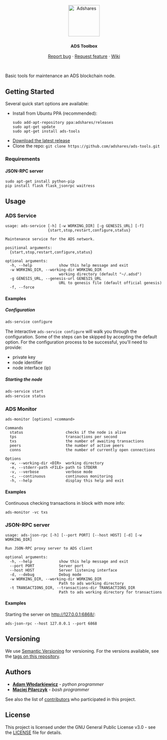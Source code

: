 <p align="center">
  <a href="https://adshares.net/">
    <img src="https://adshares.net/logos/ads.svg" alt="Adshares" width=100 height=100>
  </a>
  <h3 align="center"><small>ADS Toolbox</small></h3>
  <p align="center">
    <a href="https://github.com/adshares/ads-tools/issues/new?template=bug_report.md&labels=Bug">Report bug</a>
    ·
    <a href="https://github.com/adshares/ads-tools/issues/new?template=feature_request.md&labels=New%20Feature">Request feature</a>
    ·
    <a href="https://github.com/adshares/ads-tools/wiki">Wiki</a>
  </p>
</p>

<br>

Basic tools for maintenance an ADS blockchain node.

## Getting Started

Several quick start options are available:

- Install from Ubuntu PPA (recommended):
  ```
  sudo add-apt-repository ppa:adshares/releases
  sudo apt-get update
  sudo apt-get install ads-tools
  ```
- [Download the latest release](https://github.com/adshares/ads-tools/releases/latest)
- Clone the repo: `git clone https://github.com/adshares/ads-tools.git`


### Requirements

#### JSON-RPC server

```
sudo apt-get install python-pip
pip install flask flask_jsonrpc waitress
```

## Usage

### ADS Service

```
usage: ads-service [-h] [-w WORKING_DIR] [-g GENESIS_URL] [-f]
                   {start,stop,restart,configure,status}

Maintenance service for the ADS network.

positional arguments:
  {start,stop,restart,configure,status}

optional arguments:
  -h, --help            show this help message and exit
  -w WORKING_DIR, --working-dir WORKING_DIR
                        working directory (default "~/.adsd")
  -g GENESIS_URL, --genesis-url GENESIS_URL
                        URL to genesis file (default official genesis)
  -f, --force
```

#### Examples

##### Configuration

```bash
ads-service configure
```

The interactive `ads-service configure` will walk you through the configuration. Some of the steps can be skipped by accepting the default option. For the configuration process to be successful, you'll need to provide:

* private key
* node identifier
* node interface (ip)

##### Starting the node

```bash
ads-service start
ads-service status
```

### ADS Monitor

```
ads-monitor [options] <command>

Commands
  status                   checks if the node is alive
  tps                      transactions per second
  txs                      the number of awaiting transactions
  peers                    the number of active peers
  conns                    the number of currently open connections

Options
  -w, --working-dir <DIR>  working directory
  -e, --stderr-path <FILE> path to STDERR
  -v, --verbose            verbose mode
  -c, --continuous         continuous monitoring
  -h, --help               display this help and exit
```

#### Examples

Continuous checking transactions in block with more info:

```
ads-monitor -vc txs
```

### JSON-RPC server

```
usage: ads-json-rpc [-h] [--port PORT] [--host HOST] [-d] [-w WORKING_DIR]

Run JSON-RPC proxy server to ADS client

optional arguments:
  -h, --help            show this help message and exit
  --port PORT           Server port
  --host HOST           Server listening interface
  -d, --debug           Debug mode
  -w WORKING_DIR, --working-dir WORKING_DIR
                        Path to ads working directory
  -t TRANSACTIONS_DIR, --transactions-dir TRANSACTIONS_DIR
                        Path to ads working directory for transactions
```

#### Examples

Starting the server on http://127.0.0.1:6868/:

```
ads-json-rpc --host 127.0.0.1 --port 6868
```

## Versioning

We use [Semantic Versioning](https://semver.org/spec/v2.0.0.html) for versioning. For the versions available, see the 
[tags on this repository](https://github.com/adshares/ads-tools/tags).

## Authors

* **[Adam Włodarkiewicz](https://github.com/awlodarkiewicz)** - _python programmer_
* **[Maciej Pilarczyk](https://github.com/m-pilarczyk)** - _bash programmer_

See also the list of [contributors](https://github.com/adshares/ads-tools/graphs/contributors) who participated in this 
project.

## License 

This project is licensed under the GNU General Public License v3.0 - see the [LICENSE](LICENSE) file for details.
